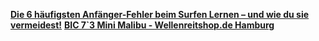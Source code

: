 [**Die 6 häufigsten Anfänger-Fehler beim Surfen Lernen – und wie du sie vermeidest!**](https://www.freshsurf.de/die-6-haufigsten-anfanger-fehler-beim-surfen-lernen/)
[**BIC 7`3 Mini Malibu - Wellenreitshop.de Hamburg**](https://www.wellenreitshop.de/bic-7-3-mini-malibu-50999.html?___SID=U)